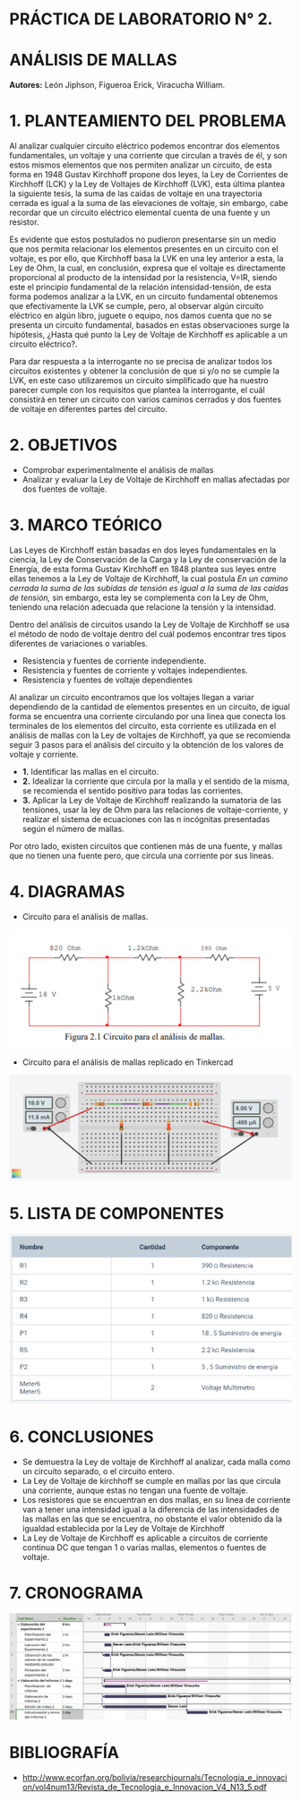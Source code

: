 # PRÁCTICA DE LABORATORIO N° 2.

# ANÁLISIS DE MALLAS

**Autores:** León Jiphson, Figueroa Erick, Viracucha William.

# 1. PLANTEAMIENTO DEL PROBLEMA

Al analizar cualquier circuito eléctrico podemos encontrar dos elementos fundamentales, un voltaje y una corriente que circulan a través
de él, y son estos mismos elementos que nos permiten analizar un circuito, de esta forma en 1948 Gustav Kirchhoff propone dos leyes, la 
Ley de Corrientes de Kirchhoff (LCK) y la Ley de Voltajes de Kirchhoff (LVK), esta última plantea la siguiente tesis, la suma de las 
caídas de voltaje en una trayectoria cerrada es igual a la suma de las elevaciones de voltaje, sin embargo, cabe recordar que un circuito 
eléctrico elemental cuenta de una fuente y un resistor.

Es evidente que estos postulados no pudieron presentarse sin un medio que nos permita relacionar los elementos presentes en un circuito 
con el voltaje, es por ello, que Kirchhoff basa la LVK en una ley anterior a esta, la Ley de Ohm, la cual, en conclusión, expresa que el 
voltaje es directamente proporcional al producto de la intensidad por la resistencia, V=IR, siendo este el principio fundamental de la 
relación intensidad-tensión, de esta forma podemos analizar a la LVK, en un circuito fundamental obtenemos que efectivamente la LVK se 
cumple, pero, al observar algún circuito eléctrico en algún libro, juguete o equipo, nos damos cuenta que no se presenta un circuito 
fundamental, basados en estas observaciones surge la hipótesis, ¿Hasta qué punto la Ley de Voltaje de Kirchhoff es aplicable a un circuito
eléctrico?.

Para dar respuesta a la interrogante no se precisa de analizar todos los circuitos existentes y obtener la conclusión de que si y/o 
no se cumple la LVK, en este caso utilizaremos un circuito simplificado que ha nuestro parecer cumple con  los requisitos que plantea
la interrogante, el cuál consistirá en tener un circuito con varios caminos cerrados y dos fuentes de voltaje en diferentes partes del 
circuito.

# 2. OBJETIVOS

- Comprobar experimentalmente el análisis de mallas
- Analizar y evaluar la Ley de Voltaje de Kirchhoff en mallas afectadas por dos fuentes de voltaje.

# 3. MARCO TEÓRICO

Las Leyes de Kirchhoff están basadas en dos leyes fundamentales en la ciencia, la Ley de Conservación de la Carga y la Ley de conservación de la Energía, de esta forma Gustav Kirchhoff en 1848 plantea sus leyes entre ellas tenemos a la Ley de Voltaje de Kirchhoff, la cual postula _En un camino cerrada la suma de las subidas de tensión es igual a la suma de las caídas de tensión,_ sin embargo, esta ley se complementa con la Ley de Ohm, teniendo una relación adecuada que relacione la tensión y la intensidad.

Dentro del análisis de circuitos usando la Ley de Voltaje de Kirchhoff se usa el método de nodo de voltaje dentro del cuál podemos encontrar tres tipos diferentes de variaciones o variables.

- Resistencia y fuentes de corriente independiente.
- Resistencia y fuentes de corriente y voltajes independientes.
- Resistencia y fuentes de voltaje dependientes

Al analizar un circuito encontramos que los voltajes llegan a variar dependiendo de la cantidad de elementos presentes en un circuito, de igual forma se encuentra una corriente circulando por una linea que conecta los terminales de los elementos del circuito, esta corriente es utilizada en el análisis de mallas con la Ley de voltajes de Kirchhoff, ya que se recomienda seguir 3 pasos para el análisis del circuito y la obtención de los valores de voltaje y corriente.

- **1.** Identificar las mallas en el circuito.
- **2.** Idealizar la corriente que circula por la malla y el sentido de la misma, se recomienda el sentido positivo para todas las corrientes.
- **3.** Aplicar la Ley de Voltaje de Kirchhoff realizando la sumatoria de las tensiones, usar la ley de Ohm para las relaciones de voltaje-corriente, y realizar el sistema de ecuaciones con las n incógnitas presentadas según el número de mallas.

Por otro lado, existen circuitos que contienen más de una fuente, y mallas que no tienen una fuente pero, que circula una corriente por sus lineas.

# 4. DIAGRAMAS

- Circuito para el análisis de mallas.

![](https://github.com/leonsteven2/Pr-ctica-N-2/blob/master/img/Diagrama%20del%20Circuito.PNG)

- Circuito para el análisis de mallas replicado en Tinkercad

![](https://github.com/leonsteven2/Pr-ctica-N-2/blob/master/img/Analisis%20de%20mallas.png)

# 5. LISTA DE COMPONENTES

![](https://github.com/leonsteven2/Pr-ctica-N-2/blob/master/img/Materiales.PNG)

# 6. CONCLUSIONES

- Se demuestra la Ley de voltaje de Kirchhoff al analizar, cada malla como un circuito separado, o el circuito entero.
- La Ley de Voltaje de kirchhoff se cumple en mallas por las que circula una corriente, aunque estas no tengan una fuente de voltaje.
- Los resistores que se encuentran en dos mallas, en su linea de corriente van a tener una intensidad igual a la diferencia de las intensidades de las mallas en las que se encuentra, no obstante el valor obtenido da la igualdad establecida por la Ley de Voltaje de Kirchhoff
- La Ley de Voltaje de Kirchhoff es aplicable a circuitos de corriente continua DC que tengan 1 o varias mallas, elementos o fuentes de voltaje.

# 7. CRONOGRAMA 

![](https://github.com/leonsteven2/Pr-ctica-N-2/blob/master/img/cronograma-2.PNG)

# BIBLIOGRAFÍA

- http://www.ecorfan.org/bolivia/researchjournals/Tecnologia_e_innovacion/vol4num13/Revista_de_Tecnologia_e_Innovacion_V4_N13_5.pdf

